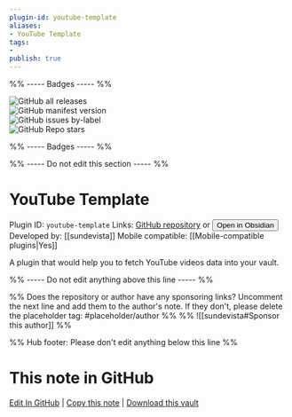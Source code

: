 ```yaml
---
plugin-id: youtube-template
aliases:
- YouTube Template
tags: 
- 
publish: true
---
```


%% ----- Badges ----- %%

![GitHub all releases](https://img.shields.io/github/downloads/sundevista/youtube-template/total?color=573E7A&logo=github&style=for-the-badge)   
![GitHub manifest version](https://img.shields.io/github/manifest-json/v/sundevista/youtube-template?color=573E7A&logo=github&style=for-the-badge)   
![GitHub issues by-label](https://img.shields.io/github/issues/sundevista/youtube-template/help%20wanted?color=573E7A&logo=github&style=for-the-badge)   
![GitHub Repo stars](https://img.shields.io/github/stars/sundevista/youtube-template?color=573E7A&logo=github&style=for-the-badge)

%% ----- Badges ----- %%

%% ----- Do not edit this section ----- %%

# YouTube Template

Plugin ID: `youtube-template`
Links: [GitHub repository](https://github.com/sundevista/youtube-template) or [<button id=HH>Open in Obsidian</button>](obsidian://show-plugin?id=youtube-template)
Developed by: [[sundevista]]
Mobile compatible: [[Mobile-compatible plugins|Yes]]

A plugin that would help you to fetch YouTube videos data into your vault.

%% ----- Do not edit anything above this line ----- %% 

%% Does the repository or author have any sponsoring links? Uncomment the next line and add them to the author's note. If they don't, please delete the placeholder tag: #placeholder/author %%
%% ![[sundevista#Sponsor this author]] %%

%% Hub footer: Please don't edit anything below this line %%

# This note in GitHub

<span class="git-footer">[Edit In GitHub](https://github.dev/obsidian-community/obsidian-hub/blob/main/02%20-%20Community%20Expansions/02.05%20All%20Community%20Expansions/Plugins/youtube-template.md "git-hub-edit-note") | [Copy this note](https://raw.githubusercontent.com/obsidian-community/obsidian-hub/main/02%20-%20Community%20Expansions/02.05%20All%20Community%20Expansions/Plugins/youtube-template.md "git-hub-copy-note") | [Download this vault](https://github.com/obsidian-community/obsidian-hub/archive/refs/heads/main.zip "git-hub-download-vault") </span>
